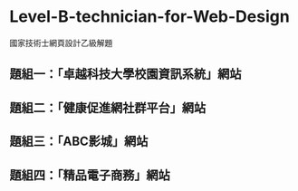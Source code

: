 # Level-B-technician-for-Web-Design
國家技術士網頁設計乙級解題

## 題組一：「卓越科技大學校園資訊系統」網站
## 題組二：「健康促進網社群平台」網站 
## 題組三：「ABC影城」網站
## 題組四：「精品電子商務」網站
